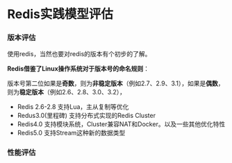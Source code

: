 # Redis实践模型评估



### 版本评估

使用redis，当然也要对redis的版本有个初步的了解。

**Redis借鉴了Linux操作系统对于版本号的命名规则**：

版本号第二位如果是**奇数**，则为**非稳定版本**（例如2.7、2.9、3.1），如果是**偶数**，则为**稳定版本**（例如2.6、2.8、3.0、3.2），



- Redis 2.6-2.8 支持Lua，主从复制等优化
- Redus3.0(里程碑) 支持分布式实现的Redis Cluster
- Redis4.0 支持模块系统，Cluster兼容NAT和Docker。以及一些其他优化特性
- Redis5.0 支持Stream这种新的数据类型



### 性能评估

